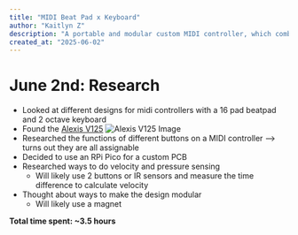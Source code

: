 ```yaml
---
title: "MIDI Beat Pad x Keyboard"
author: "Kaitlyn Z"
description: "A portable and modular custom MIDI controller, which combines a Beat Pad and a Keyboard!"
created_at: "2025-06-02"
---
```


# June 2nd: Research
- Looked at different designs for midi controllers with a 16 pad beatpad and 2 octave keyboard
- Found the [Alexis V125](https://www.alesis.com/products/view2/vi25) ![Alexis V125 Image](https://www.alesis.com/images/uploads/product-overview-images/VI25_Overview_1.png)
- Researched the functions of different buttons on a MIDI controller --> turns out they are all assignable
- Decided to use an RPi Pico for a custom PCB
- Researched ways to do velocity and pressure sensing
    - Will likely use 2 buttons or IR sensors and measure the time difference to calculate velocity
- Thought about ways to make the design modular 
    - Will likely use a magnet

**Total time spent: ~3.5 hours**

